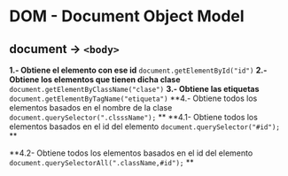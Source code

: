 # DOM - Document Object Model

## document -> `<body>`

**1.- Obtiene el elemento con ese id** `document.getElementById("id")`
**2.- Obtiene los elementos que tienen dicha clase** `document.getElementByClassName("clase")`
**3.- Obtiene las etiquetas** `document.getElementByTagName("etiqueta")`
**4.- Obtiene todos los elementos basados en el nombre de la clase `document.querySelector(".clsssName");` **
**4.1- Obtiene todos los elementos basados en el id del elemento `document.querySelector("#id");` **

**4.2- Obtiene todos los elementos basados en el id del elemento `document.querySelectorAll(".className,#id");` **
